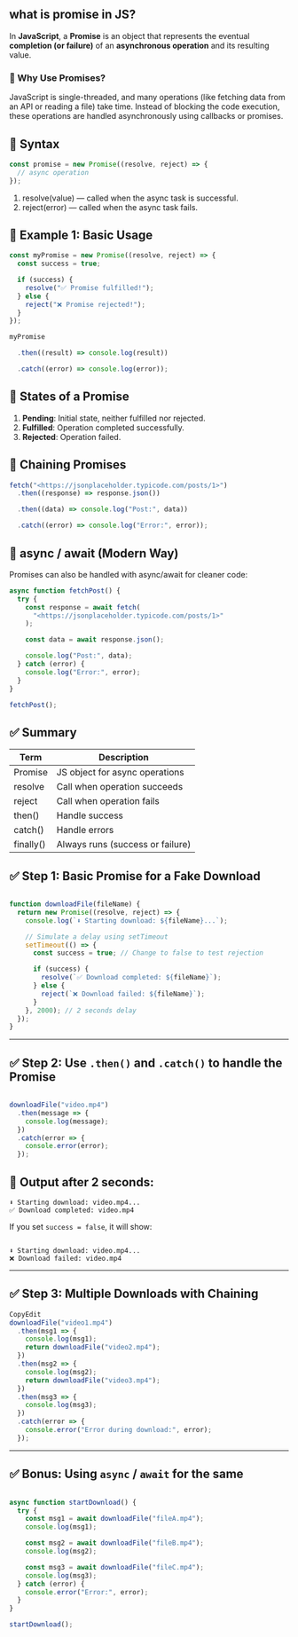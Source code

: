 ## what is promise in JS?

In **JavaScript**, a **Promise** is an object that represents the eventual **completion (or failure)** of an **asynchronous operation** and its resulting value.

### 🔧 Why Use Promises?

JavaScript is single-threaded, and many operations (like fetching data from an API or reading a file) take time. Instead of blocking the code execution, these operations are handled asynchronously using callbacks or promises.

## 🔹 Syntax

```javascript
const promise = new Promise((resolve, reject) => {
  // async operation
});
```

1. resolve(value) — called when the async task is successful.
2. reject(error) — called when the async task fails.

## 🔹 Example 1: Basic Usage

```javascript
const myPromise = new Promise((resolve, reject) => {
  const success = true;

  if (success) {
    resolve("✅ Promise fulfilled!");
  } else {
    reject("❌ Promise rejected!");
  }
});

myPromise

  .then((result) => console.log(result))

  .catch((error) => console.log(error));
```

## 🔹 States of a Promise

1. **Pending**: Initial state, neither fulfilled nor rejected.
2. **Fulfilled**: Operation completed successfully.
3. **Rejected**: Operation failed.

## 🔹 Chaining Promises

```javascript
fetch("<https://jsonplaceholder.typicode.com/posts/1>")
  .then((response) => response.json())

  .then((data) => console.log("Post:", data))

  .catch((error) => console.log("Error:", error));
```

## 🔹 async / await (Modern Way)

Promises can also be handled with async/await for cleaner code:

```javascript
async function fetchPost() {
  try {
    const response = await fetch(
      "<https://jsonplaceholder.typicode.com/posts/1>"
    );

    const data = await response.json();

    console.log("Post:", data);
  } catch (error) {
    console.log("Error:", error);
  }
}

fetchPost();
```

## ✅ Summary

| **Term**  | **Description**                  |
| --------- | -------------------------------- |
| Promise   | JS object for async operations   |
| resolve   | Call when operation succeeds     |
| reject    | Call when operation fails        |
| then()    | Handle success                   |
| catch()   | Handle errors                    |
| finally() | Always runs (success or failure) |


## ✅ Step 1: Basic Promise for a Fake Download

```js

function downloadFile(fileName) {
  return new Promise((resolve, reject) => {
    console.log(`⬇️ Starting download: ${fileName}...`);

    // Simulate a delay using setTimeout
    setTimeout(() => {
      const success = true; // Change to false to test rejection

      if (success) {
        resolve(`✅ Download completed: ${fileName}`);
      } else {
        reject(`❌ Download failed: ${fileName}`);
      }
    }, 2000); // 2 seconds delay
  });
}

```

---

## ✅ Step 2: Use `.then()` and `.catch()` to handle the Promise

```js

downloadFile("video.mp4")
  .then(message => {
    console.log(message);
  })
  .catch(error => {
    console.error(error);
  });

```

## 🧪 Output after 2 seconds:

```
⬇️ Starting download: video.mp4...
✅ Download completed: video.mp4

```

If you set `success = false`, it will show:

```

⬇️ Starting download: video.mp4...
❌ Download failed: video.mp4

```

---

## ✅ Step 3: Multiple Downloads with Chaining

```javascript
CopyEdit
downloadFile("video1.mp4")
  .then(msg1 => {
    console.log(msg1);
    return downloadFile("video2.mp4");
  })
  .then(msg2 => {
    console.log(msg2);
    return downloadFile("video3.mp4");
  })
  .then(msg3 => {
    console.log(msg3);
  })
  .catch(error => {
    console.error("Error during download:", error);
  });

```

---

## ✅ Bonus: Using `async` / `await` for the same

```javascript

async function startDownload() {
  try {
    const msg1 = await downloadFile("fileA.mp4");
    console.log(msg1);

    const msg2 = await downloadFile("fileB.mp4");
    console.log(msg2);

    const msg3 = await downloadFile("fileC.mp4");
    console.log(msg3);
  } catch (error) {
    console.error("Error:", error);
  }
}

startDownload();

```